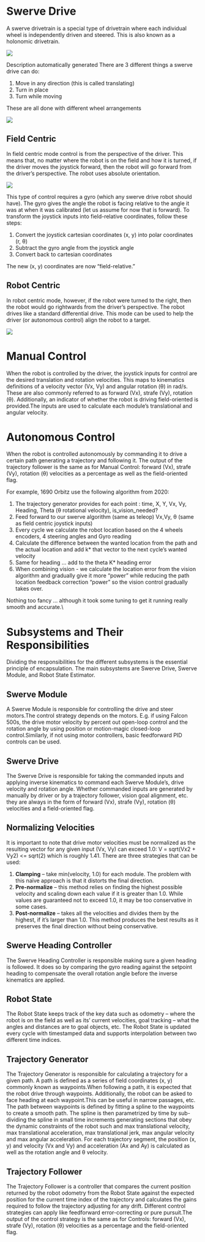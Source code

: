 # Swerve Drive
A swerve drivetrain is a special type of drivetrain where each individual wheel is independently driven and steered. This is also known as a holonomic drivetrain.

![](resources/Swerve.png)

Description automatically generated
There are 3 different things a swerve drive can do:
1. Move in any direction (this is called translating)
2. Turn in place
3. Turn while moving

These are all done with different wheel arrangements

![](resources/Swerve-Modes.png)


## Field Centric
In field centric mode control is from the perspective of the driver. This means that, no matter where the robot is on the field and how it is turned, if the driver moves the joystick forward, then the robot will go forward from the driver’s perspective.  The robot uses absolute orientation.

![](resources/Swerve-Field-Centric.png)

This type of control requires a gyro (which any swerve drive robot should have).  The gyro gives the angle the robot is facing relative to the angle it was at when it was calibrated (let us assume for now that is forward). To transform the joystick inputs into field-relative coordinates, follow these steps:

1. Convert the joystick cartesian coordinates (x, y) into polar coordinates (r, θ)
2. Subtract the gyro angle from the joystick angle
3. Convert back to cartesian coordinates

The new (x, y) coordinates are now “field-relative.”

## Robot Centric
In robot centric mode, however, if the robot were turned to the right, then the robot would go rightwards from the driver’s perspective.  The robot drives like a standard differential drive.  This mode can be used to help the driver (or autonomous control) align the robot to a target.

![](resources/Swerve-Robot-Centric.png)

# Manual Control
When the robot is controlled by the driver, the joystick inputs for control are the desired translation and rotation velocities.  This maps to kinematics definitions of a velocity vector (Vx, Vy) and angular rotation (θ) in rad/s. These are also commonly referred to as forward (Vx), strafe (Vy), rotation (θ).  Additionally, an indicator of whether the robot is driving field-oriented is provided.The inputs are used to calculate each module’s translational and angular velocity. 

# Autonomous Control
When the robot is controlled autonomously by commanding it to drive a certain path generating a trajectory and following it.  The output of the trajectory follower is the same as for Manual Control:  forward (Vx), strafe (Vy), rotation (θ) velocities as a percentage as well as the field-oriented flag.

For example, 1690 Orbitz use the following algorithm from 2020:

1. The trajectory generator provides for each point : time, X, Y, Vx, Vy, Heading, Theta (θ  rotational velocity), is_vision_needed?
2. Feed forward to our swerve algorithm (same as teleop) Vx,Vy, θ  (same as field centric joystick inputs)
3. Every cycle we calculate the robot location based on the 4 wheels encoders, 4 steering angles and Gyro reading
4. Calculate the difference between the wanted location from the path and the actual location and add k* that vector to the next cycle’s wanted velocity
5. Same for heading … add to the theta K* heading error
6. When combining vision - we calculate the location error from the vision algorithm and gradually give it more “power” while reducing the path location feedback correction “power” so the vision control gradually takes over.

Nothing too fancy … although it took some tuning to get it running really smooth and accurate.\

# Subsystems and Their Responsibilities
Dividing the responsibilities for the different subsystems is the essential principle of encapsulation.  The main subsystems are Swerve Drive, Swerve Module, and Robot State Estimator.

## Swerve Module
A Swerve Module is responsible for controlling the drive and steer motors.The control strategy depends on the motors. E.g. if using Falcon 500s, the drive motor velocity by percent out open-loop control and the rotation angle by using position or motion-magic closed-loop control.Similarly, if not using motor controllers, basic feedforward PID controls can be used.

## Swerve Drive
The Swerve Drive is responsible for taking the commanded inputs and applying inverse kinematics to command each Swerve Module’s, drive velocity and rotation angle.  Whether commanded inputs are generated by manually by driver or by a trajectory follower, vision goal alignment, etc. they are always in the form of forward (Vx), strafe (Vy), rotation (θ) velocities and a field-oriented flag.

## Normalizing Velocities
It is important to note that drive motor velocities must be normalized as the resulting vector for any given input (Vx, Vy) can exceed 1.0:  V = sqrt(Vx2 + Vy2) <= sqrt(2) which is roughly 1.41.   There are three strategies that can be used:

1. **Clamping** – take min(velocity, 1.0) for each module.  The problem with this naïve approach is that it distorts the final direction.
2. **Pre-normalize** – this method relies on finding the highest possible velocity and scaling down each value if it is greater than 1.0.  While values are guaranteed not to exceed 1.0, it may be too conservative in some cases.
3. **Post-normalize** – takes all the velocities and divides them by the highest, if it’s larger than 1.0.  This method produces the best results as it preserves the final direction without being conservative.

##  Swerve Heading Controller
The Swerve Heading Controller is responsible making sure a given heading is followed.  It does so by comparing the gyro reading against the setpoint heading to compensate the overall rotation angle before the inverse kinematics are applied. 

## Robot State 
The Robot State keeps track of the key data such as odometry – where the robot is on the field as well as its’ current velocities, goal tracking – what the angles and distances are to goal objects, etc.  The Robot State is updated every cycle with timestamped data and supports interpolation between two different time indices.

##  Trajectory Generator
The Trajectory Generator is responsible for calculating a trajectory for a given path.  A path is defined as a series of field coordinates (x, y) commonly known as waypoints.When following a path, it is expected that the robot drive through waypoints.  Additionally, the robot can be asked to face heading at each waypoint.This can be useful in narrow passages, etc.  The path between waypoints is defined by fitting a spline to the waypoints to create a smooth path.  The spline is then parametrized by time by sub-dividing the spline in small time increments generating sections that obey the dynamic constraints of the robot such and max translational velocity, max translational acceleration, max translational jerk, max angular velocity and max angular acceleration.  For each trajectory segment, the position (x, y) and velocity (Vx and Vy) and acceleration (Ax and Ay) is calculated as well as the rotation angle and θ velocity. 

## Trajectory Follower
The Trajectory Follower is a controller that compares the current position returned by the robot odometry from the Robot State against the expected position for the current time index of the trajectory and calculates the gains required to follow the trajectory adjusting for any drift.  Different control strategies can apply like feedforward error-correcting or pure pursuit.The output of the control strategy is the same as for Controls:  forward (Vx), strafe (Vy), rotation (θ) velocities as a percentage and the field-oriented flag.
